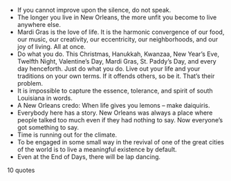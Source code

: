  - If you cannot improve upon the silence, do not speak.
 - The longer you live in New Orleans, the more unfit you become to live anywhere else.
 - Mardi Gras is the love of life. It is the harmonic convergence of our food, our music, our creativity, our eccentricity, our neighborhoods, and our joy of living. All at once.
 - Do what you do. This Christmas, Hanukkah, Kwanzaa, New Year’s Eve, Twelfth Night, Valentine’s Day, Mardi Gras, St. Paddy’s Day, and every day henceforth. Just do what you do. Live out your life and your traditions on your own terms. If it offends others, so be it. That’s their problem.
 - It is impossible to capture the essence, tolerance, and spirit of south Louisiana in words.
 - A New Orleans credo: When life gives you lemons – make daiquiris.
 - Everybody here has a story. New Orleans was always a place where people talked too much even if they had nothing to say. Now everyone’s got something to say.
 - Time is running out for the climate.
 - To be engaged in some small way in the revival of one of the great cities of the world is to live a meaningful existence by default.
 - Even at the End of Days, there will be lap dancing.

10 quotes